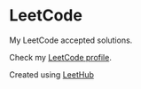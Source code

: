 # LeetCode
My LeetCode accepted solutions.

Check my [LeetCode profile](https://leetcode.com/maxmiliano/).

Created using [LeetHub](https://github.com/QasimWani/LeetHub)
